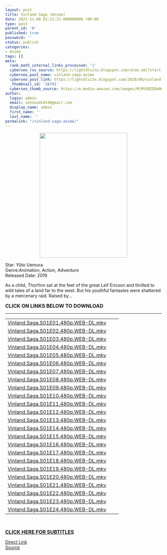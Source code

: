 ```yaml
---
layout: post
title: Vinland Saga (Anime)
date: 2021-11-08 01:21:23.000000000 +00:00
type: post
parent_id: '0'
published: true
password: ''
status: publish
categories:
- Anime
tags: []
meta:
  rank_math_internal_links_processed: '1'
  cyberseo_rss_source: https://lightdlsite.blogspot.com/atom.xml?start-index=1
  cyberseo_post_name: vinland-saga-anime
  cyberseo_post_link: https://lightdlsite.blogspot.com/2020/08/vinland-saga-anime.html
  _thumbnail_id: '28741'
  cyberseo_thumb_source: https://m.media-amazon.com/images/M/MV5BZDQwNGFkMDItNWRjMC00NDc0LTk1OGEtOTNiOTVmMThlZjc5XkEyXkFqcGdeQXVyMzI2Mjc1NjQ@._V1_.jpg
author:
  login: admin
  email: senseads014@gmail.com
  display_name: admin
  first_name: ''
  last_name: ''
permalink: "/vinland-saga-anime/"
---
```

<div class="separator" style="clear: both;text-align: center"> <a href="https://m.media-amazon.com/images/M/MV5BZDQwNGFkMDItNWRjMC00NDc0LTk1OGEtOTNiOTVmMThlZjc5XkEyXkFqcGdeQXVyMzI2Mjc1NjQ@._V1_.jpg" style="margin-left: 1em;margin-right: 1em"><img border="0" data-original-height="566" data-original-width="400" height="400" src="{{ site.baseurl }}/assets/2021/11/MV5BZDQwNGFkMDItNWRjMC00NDc0LTk1OGEtOTNiOTVmMThlZjc5XkEyXkFqcGdeQXVyMzI2Mjc1NjQ@._V1_.jpg" width="282" /></a>
</div>
<p>
Star: Yûto Uemura<br />
Genre:Animation, Action, Adventure<br />
Released Date: 2019
<p>As a child, Thorfinn sat at the feet of the great Leif Ericson and thrilled to<br />
wild tales of a land far to the west. But his youthful fantasies were shattered<br />
by a mercenary raid. Raised by...</p>
<p><span style="font-size: 16px"><b>CLICK ON LINKS BELOW TO DOWNLOAD </b></span><br />
</p>
<hr />
<table id="list">
<tbody>
<tr>
<td class="link"> <a href="http://dl3.fil1fil.xyz/DUBLE%20SERYAL/01/Vinland%20Saga/SO1/DUBLE/480p/Vinland.Saga.S01E01.480p.WEB-DL.KIMO.DUBLE.mkv" title="Vinland.Saga.S01E01.480p.WEB-DL.mkv">Vinland.Saga.S01E01.480p.WEB-DL.mkv</a> </td>
<td class="size"></td>
<td class="date"></td>
</tr>
<tr>
<td class="link"> <a href="http://dl3.fil1fil.xyz/DUBLE%20SERYAL/01/Vinland%20Saga/SO1/DUBLE/480p/Vinland.Saga.S01E02.480p.WEB-DL.KIMO.DUBLE.mkv" title="Vinland.Saga.S01E02.480p.WEB-DL.mkv">Vinland.Saga.S01E02.480p.WEB-DL.mkv</a> </td>
<td class="size"></td>
<td class="date"></td>
</tr>
<tr>
<td class="link"> <a href="http://dl3.fil1fil.xyz/DUBLE%20SERYAL/01/Vinland%20Saga/SO1/DUBLE/480p/Vinland.Saga.S01E03.480p.WEB-DL.KIMO.DUBLE.mkv" title="Vinland.Saga.S01E03.480p.WEB-DL.mkv">Vinland.Saga.S01E03.480p.WEB-DL.mkv</a> </td>
<td class="size"></td>
<td class="date"></td>
</tr>
<tr>
<td class="link"> <a href="http://dl3.fil1fil.xyz/DUBLE%20SERYAL/01/Vinland%20Saga/SO1/DUBLE/480p/Vinland.Saga.S01E04.480p.WEB-DL.KIMO.DUBLE.mkv" title="Vinland.Saga.S01E04.480p.WEB-DL.mkv">Vinland.Saga.S01E04.480p.WEB-DL.mkv</a> </td>
<td class="size"></td>
<td class="date"></td>
</tr>
<tr>
<td class="link"> <a href="http://dl3.fil1fil.xyz/DUBLE%20SERYAL/01/Vinland%20Saga/SO1/DUBLE/480p/Vinland.Saga.S01E05.480p.WEB-DL.KIMO.DUBLE.mkv" title="Vinland.Saga.S01E05.480p.WEB-DL.mkv">Vinland.Saga.S01E05.480p.WEB-DL.mkv</a> </td>
<td class="size"></td>
<td class="date"></td>
</tr>
<tr>
<td class="link"> <a href="http://dl3.fil1fil.xyz/DUBLE%20SERYAL/01/Vinland%20Saga/SO1/DUBLE/480p/Vinland.Saga.S01E06.480p.WEB-DL.KIMO.DUBLE.mkv" title="Vinland.Saga.S01E06.480p.WEB-DL.mkv">Vinland.Saga.S01E06.480p.WEB-DL.mkv</a> </td>
<td class="size"></td>
<td class="date"></td>
</tr>
<tr>
<td class="link"> <a href="http://dl3.fil1fil.xyz/DUBLE%20SERYAL/01/Vinland%20Saga/SO1/DUBLE/480p/Vinland.Saga.S01E07.480p.WEB-DL.KIMO.DUBLE.mkv" title="Vinland.Saga.S01E07.480p.WEB-DL.mkv">Vinland.Saga.S01E07.480p.WEB-DL.mkv</a> </td>
<td class="size"></td>
<td class="date"></td>
</tr>
<tr>
<td class="link"> <a href="http://dl3.fil1fil.xyz/DUBLE%20SERYAL/01/Vinland%20Saga/SO1/DUBLE/480p/Vinland.Saga.S01E08.480p.WEB-DL.KIMO.DUBLE.mkv" title="Vinland.Saga.S01E08.480p.WEB-DL.mkv">Vinland.Saga.S01E08.480p.WEB-DL.mkv</a> </td>
<td class="size"></td>
<td class="date"></td>
</tr>
<tr>
<td class="link"> <a href="http://dl3.fil1fil.xyz/DUBLE%20SERYAL/01/Vinland%20Saga/SO1/DUBLE/480p/Vinland.Saga.S01E09.480p.WEB-DL.KIMO.DUBLE.mkv" title="Vinland.Saga.S01E09.480p.WEB-DL.mkv">Vinland.Saga.S01E09.480p.WEB-DL.mkv</a> </td>
<td class="size"></td>
<td class="date"></td>
</tr>
<tr>
<td class="link"> <a href="http://dl3.fil1fil.xyz/DUBLE%20SERYAL/01/Vinland%20Saga/SO1/DUBLE/480p/Vinland.Saga.S01E10.480p.WEB-DL.KIMO.DUBLE.mkv" title="Vinland.Saga.S01E10.480p.WEB-DL.mkv">Vinland.Saga.S01E10.480p.WEB-DL.mkv</a> </td>
<td class="size"></td>
<td class="date"></td>
</tr>
<tr>
<td class="link"> <a href="http://dl3.fil1fil.xyz/DUBLE%20SERYAL/01/Vinland%20Saga/SO1/DUBLE/480p/Vinland.Saga.S01E11.480p.WEB-DL.KIMO.DUBLE.mkv" title="Vinland.Saga.S01E11.480p.WEB-DL.mkv">Vinland.Saga.S01E11.480p.WEB-DL.mkv</a> </td>
<td class="size"></td>
<td class="date"></td>
</tr>
<tr>
<td class="link"> <a href="http://dl3.fil1fil.xyz/DUBLE%20SERYAL/01/Vinland%20Saga/SO1/DUBLE/480p/Vinland.Saga.S01E12.480p.WEB-DL.KIMO.DUBLE.mkv" title="Vinland.Saga.S01E12.480p.WEB-DL.mkv">Vinland.Saga.S01E12.480p.WEB-DL.mkv</a> </td>
<td class="size"></td>
<td class="date"></td>
</tr>
<tr>
<td class="link"> <a href="http://dl3.fil1fil.xyz/DUBLE%20SERYAL/01/Vinland%20Saga/SO1/DUBLE/480p/Vinland.Saga.S01E13.480p.WEB-DL.KIMO.DUBLE.mkv" title="Vinland.Saga.S01E13.480p.WEB-DL.mkv">Vinland.Saga.S01E13.480p.WEB-DL.mkv</a> </td>
<td class="size"></td>
<td class="date"></td>
</tr>
<tr>
<td class="link"> <a href="http://dl3.fil1fil.xyz/DUBLE%20SERYAL/01/Vinland%20Saga/SO1/DUBLE/480p/Vinland.Saga.S01E14.480p.WEB-DL.KIMO.DUBLE.mkv" title="Vinland.Saga.S01E14.480p.WEB-DL.mkv">Vinland.Saga.S01E14.480p.WEB-DL.mkv</a> </td>
<td class="size"></td>
<td class="date"></td>
</tr>
<tr>
<td class="link"> <a href="http://dl3.fil1fil.xyz/DUBLE%20SERYAL/01/Vinland%20Saga/SO1/DUBLE/480p/Vinland.Saga.S01E15.480p.WEB-DL.KIMO.DUBLE.mkv" title="Vinland.Saga.S01E15.480p.WEB-DL.mkv">Vinland.Saga.S01E15.480p.WEB-DL.mkv</a> </td>
<td class="size"></td>
<td class="date"></td>
</tr>
<tr>
<td class="link"> <a href="http://dl3.fil1fil.xyz/DUBLE%20SERYAL/01/Vinland%20Saga/SO1/DUBLE/480p/Vinland.Saga.S01E16.480p.WEB-DL.KIMO.DUBLE.mkv" title="Vinland.Saga.S01E16.480p.WEB-DL.mkv">Vinland.Saga.S01E16.480p.WEB-DL.mkv</a> </td>
<td class="size"></td>
<td class="date"></td>
</tr>
<tr>
<td class="link"> <a href="http://dl3.fil1fil.xyz/DUBLE%20SERYAL/01/Vinland%20Saga/SO1/DUBLE/480p/Vinland.Saga.S01E17.480p.WEB-DL.KIMO.DUBLE.mkv" title="Vinland.Saga.S01E17.480p.WEB-DL.mkv">Vinland.Saga.S01E17.480p.WEB-DL.mkv</a> </td>
<td class="size"></td>
<td class="date"></td>
</tr>
<tr>
<td class="link"> <a href="http://dl3.fil1fil.xyz/DUBLE%20SERYAL/01/Vinland%20Saga/SO1/DUBLE/480p/Vinland.Saga.S01E18.480p.WEB-DL.KIMO.DUBLE.mkv" title="Vinland.Saga.S01E18.480p.WEB-DL.mkv">Vinland.Saga.S01E18.480p.WEB-DL.mkv</a> </td>
<td class="size"></td>
<td class="date"></td>
</tr>
<tr>
<td class="link"> <a href="http://dl3.fil1fil.xyz/DUBLE%20SERYAL/01/Vinland%20Saga/SO1/DUBLE/480p/Vinland.Saga.S01E19.480p.WEB-DL.KIMO.DUBLE.mkv" title="Vinland.Saga.S01E19.480p.WEB-DL.mkv">Vinland.Saga.S01E19.480p.WEB-DL.mkv</a> </td>
<td class="size"></td>
<td class="date"></td>
</tr>
<tr>
<td class="link"> <a href="http://dl3.fil1fil.xyz/DUBLE%20SERYAL/01/Vinland%20Saga/SO1/DUBLE/480p/Vinland.Saga.S01E20.480p.WEB-DL.KIMO.DUBLE.mkv" title="Vinland.Saga.S01E20.480p.WEB-DL.mkv">Vinland.Saga.S01E20.480p.WEB-DL.mkv</a> </td>
<td class="size"></td>
<td class="date"></td>
</tr>
<tr>
<td class="link"> <a href="http://dl3.fil1fil.xyz/DUBLE%20SERYAL/01/Vinland%20Saga/SO1/DUBLE/480p/Vinland.Saga.S01E21.480p.WEB-DL.KIMO.DUBLE.mkv" title="Vinland.Saga.S01E21.480p.WEB-DL.mkv">Vinland.Saga.S01E21.480p.WEB-DL.mkv</a> </td>
<td class="size"></td>
<td class="date"></td>
</tr>
<tr>
<td class="link"> <a href="http://dl3.fil1fil.xyz/DUBLE%20SERYAL/01/Vinland%20Saga/SO1/DUBLE/480p/Vinland.Saga.S01E22.480p.WEB-DL.KIMO.DUBLE.mkv" title="Vinland.Saga.S01E22.480p.WEB-DL.mkv">Vinland.Saga.S01E22.480p.WEB-DL.mkv</a> </td>
<td class="size"></td>
<td class="date"></td>
</tr>
<tr>
<td class="link"> <a href="http://dl3.fil1fil.xyz/DUBLE%20SERYAL/01/Vinland%20Saga/SO1/DUBLE/480p/Vinland.Saga.S01E23.480p.WEB-DL.KIMO.DUBLE.mkv" title="Vinland.Saga.S01E23.480p.WEB-DL.mkv">Vinland.Saga.S01E23.480p.WEB-DL.mkv</a> </td>
<td class="size"></td>
<td class="date"></td>
</tr>
<tr>
<td class="link"> <a href="http://dl3.fil1fil.xyz/DUBLE%20SERYAL/01/Vinland%20Saga/SO1/DUBLE/480p/Vinland.Saga.S01E24.480p.WEB-DL.KIMO.DUBLE.mkv" title="Vinland.Saga.S01E24.480p.WEB-DL.mkv">Vinland.Saga.S01E24.480p.WEB-DL.mkv</a> </td>
</tr>
</tbody>
</table>
<p> <b>&nbsp;</b></p>
<p><a href="https://subscene.com/subtitles/vinland-saga"><b><span style="font-size: 16px">CLICK HERE FOR SUBTITLES</span></b></a></p>
<div class="divbtn"> <a href="https://handymansurrender.com/fihup8buzv?key=94550f7ce39444073321dde3b8782f97" class="btn"><i class="fa fa-download"></i> Direct Link</a> <br /><a href="https://lightdlsite.blogspot.com/2020/08/vinland-saga-anime.html">Source</a> </div>
